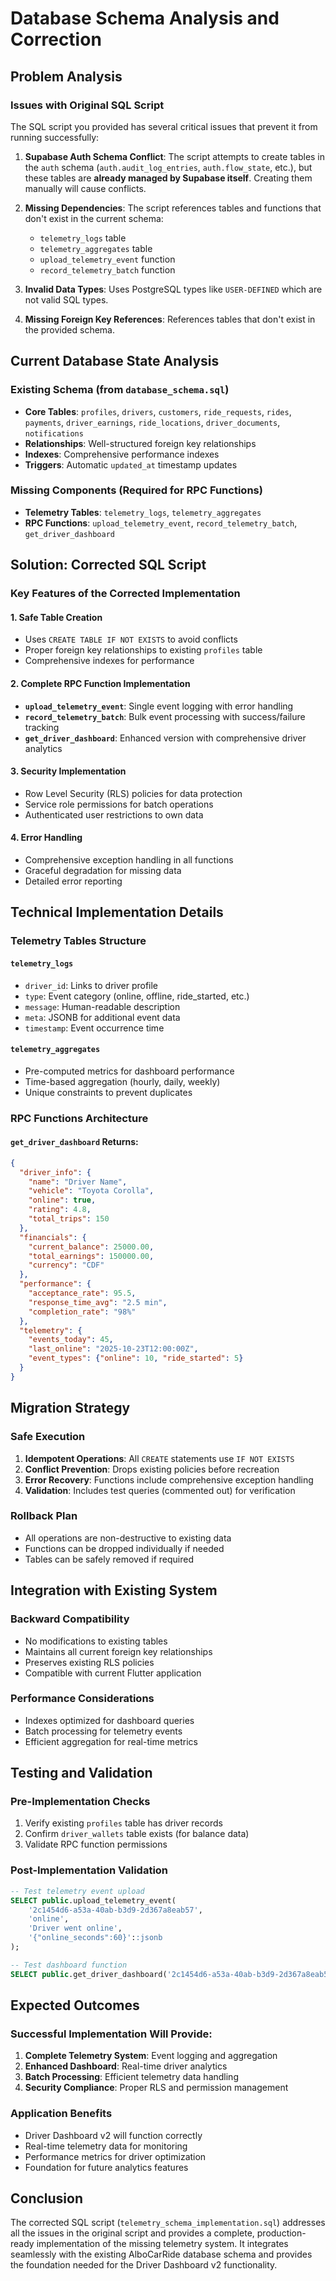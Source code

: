 # Database Schema Analysis and Correction

## Problem Analysis

### Issues with Original SQL Script

The SQL script you provided has several critical issues that prevent it from running successfully:

1. **Supabase Auth Schema Conflict**: The script attempts to create tables in the `auth` schema (`auth.audit_log_entries`, `auth.flow_state`, etc.), but these tables are **already managed by Supabase itself**. Creating them manually will cause conflicts.

2. **Missing Dependencies**: The script references tables and functions that don't exist in the current schema:
   - `telemetry_logs` table
   - `telemetry_aggregates` table  
   - `upload_telemetry_event` function
   - `record_telemetry_batch` function

3. **Invalid Data Types**: Uses PostgreSQL types like `USER-DEFINED` which are not valid SQL types.

4. **Missing Foreign Key References**: References tables that don't exist in the provided schema.

## Current Database State Analysis

### Existing Schema (from `database_schema.sql`)
- **Core Tables**: `profiles`, `drivers`, `customers`, `ride_requests`, `rides`, `payments`, `driver_earnings`, `ride_locations`, `driver_documents`, `notifications`
- **Relationships**: Well-structured foreign key relationships
- **Indexes**: Comprehensive performance indexes
- **Triggers**: Automatic `updated_at` timestamp updates

### Missing Components (Required for RPC Functions)
- **Telemetry Tables**: `telemetry_logs`, `telemetry_aggregates`
- **RPC Functions**: `upload_telemetry_event`, `record_telemetry_batch`, `get_driver_dashboard`

## Solution: Corrected SQL Script

### Key Features of the Corrected Implementation

#### 1. **Safe Table Creation**
- Uses `CREATE TABLE IF NOT EXISTS` to avoid conflicts
- Proper foreign key relationships to existing `profiles` table
- Comprehensive indexes for performance

#### 2. **Complete RPC Function Implementation**
- **`upload_telemetry_event`**: Single event logging with error handling
- **`record_telemetry_batch`**: Bulk event processing with success/failure tracking
- **`get_driver_dashboard`**: Enhanced version with comprehensive driver analytics

#### 3. **Security Implementation**
- Row Level Security (RLS) policies for data protection
- Service role permissions for batch operations
- Authenticated user restrictions to own data

#### 4. **Error Handling**
- Comprehensive exception handling in all functions
- Graceful degradation for missing data
- Detailed error reporting

## Technical Implementation Details

### Telemetry Tables Structure

#### `telemetry_logs`
- `driver_id`: Links to driver profile
- `type`: Event category (online, offline, ride_started, etc.)
- `message`: Human-readable description
- `meta`: JSONB for additional event data
- `timestamp`: Event occurrence time

#### `telemetry_aggregates`  
- Pre-computed metrics for dashboard performance
- Time-based aggregation (hourly, daily, weekly)
- Unique constraints to prevent duplicates

### RPC Functions Architecture

#### `get_driver_dashboard` Returns:
```json
{
  "driver_info": {
    "name": "Driver Name",
    "vehicle": "Toyota Corolla", 
    "online": true,
    "rating": 4.8,
    "total_trips": 150
  },
  "financials": {
    "current_balance": 25000.00,
    "total_earnings": 150000.00,
    "currency": "CDF"
  },
  "performance": {
    "acceptance_rate": 95.5,
    "response_time_avg": "2.5 min",
    "completion_rate": "98%"
  },
  "telemetry": {
    "events_today": 45,
    "last_online": "2025-10-23T12:00:00Z",
    "event_types": {"online": 10, "ride_started": 5}
  }
}
```

## Migration Strategy

### Safe Execution
1. **Idempotent Operations**: All `CREATE` statements use `IF NOT EXISTS`
2. **Conflict Prevention**: Drops existing policies before recreation
3. **Error Recovery**: Functions include comprehensive exception handling
4. **Validation**: Includes test queries (commented out) for verification

### Rollback Plan
- All operations are non-destructive to existing data
- Functions can be dropped individually if needed
- Tables can be safely removed if required

## Integration with Existing System

### Backward Compatibility
- No modifications to existing tables
- Maintains all current foreign key relationships  
- Preserves existing RLS policies
- Compatible with current Flutter application

### Performance Considerations
- Indexes optimized for dashboard queries
- Batch processing for telemetry events
- Efficient aggregation for real-time metrics

## Testing and Validation

### Pre-Implementation Checks
1. Verify existing `profiles` table has driver records
2. Confirm `driver_wallets` table exists (for balance data)
3. Validate RPC function permissions

### Post-Implementation Validation
```sql
-- Test telemetry event upload
SELECT public.upload_telemetry_event(
    '2c1454d6-a53a-40ab-b3d9-2d367a8eab57',
    'online',
    'Driver went online',
    '{"online_seconds":60}'::jsonb
);

-- Test dashboard function
SELECT public.get_driver_dashboard('2c1454d6-a53a-40ab-b3d9-2d367a8eab57');
```

## Expected Outcomes

### Successful Implementation Will Provide:
1. **Complete Telemetry System**: Event logging and aggregation
2. **Enhanced Dashboard**: Real-time driver analytics
3. **Batch Processing**: Efficient telemetry data handling
4. **Security Compliance**: Proper RLS and permission management

### Application Benefits
- Driver Dashboard v2 will function correctly
- Real-time telemetry data for monitoring
- Performance metrics for driver optimization
- Foundation for future analytics features

## Conclusion

The corrected SQL script (`telemetry_schema_implementation.sql`) addresses all the issues in the original script and provides a complete, production-ready implementation of the missing telemetry system. It integrates seamlessly with the existing AlboCarRide database schema and provides the foundation needed for the Driver Dashboard v2 functionality.